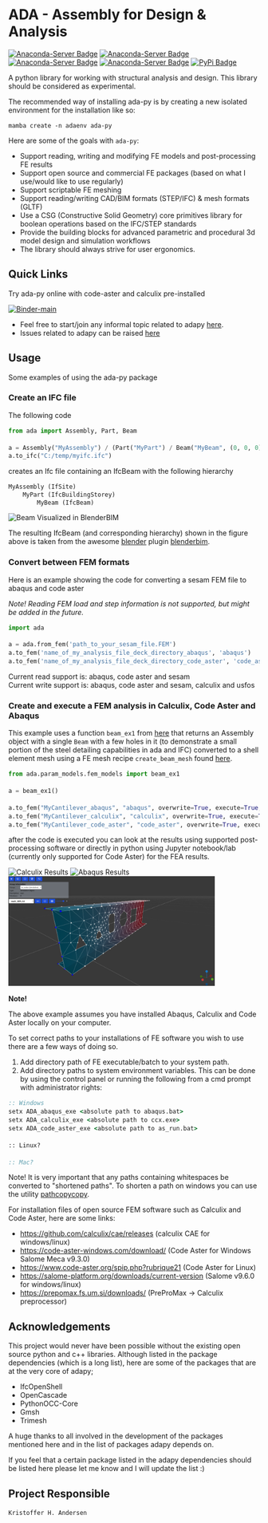 # ADA - Assembly for Design & Analysis

[![Anaconda-Server Badge](https://anaconda.org/conda-forge/ada-py/badges/version.svg)](https://anaconda.org/conda-forge/ada-py)
[![Anaconda-Server Badge](https://anaconda.org/conda-forge/ada-py/badges/latest_release_date.svg)](https://anaconda.org/krande/ada-py)
[![Anaconda-Server Badge](https://anaconda.org/conda-forge/ada-py/badges/platforms.svg)](https://anaconda.org/conda-forge/ada-py)
[![Anaconda-Server Badge](https://anaconda.org/conda-forge/ada-py/badges/downloads.svg)](https://anaconda.org/conda-forge/ada-py)
[![PyPi Badge](https://img.shields.io/pypi/v/ada-py)](https://pypi.org/project/ada-py/)

A python library for working with structural analysis and design. This library should be considered as experimental.

The recommended way of installing ada-py is by creating a new isolated environment for the installation like so:

```
mamba create -n adaenv ada-py
```

Here are some of the goals with `ada-py`:

* Support reading, writing and modifying FE models and post-processing FE results
* Support open source and commercial FE packages (based on what I use/would like to use regularly)
* Support scriptable FE meshing
* Support reading/writing CAD/BIM formats (STEP/IFC) & mesh formats (GLTF)
* Use a CSG (Constructive Solid Geometry) core primitives library for boolean operations based on the IFC/STEP standards
* Provide the building blocks for advanced parametric and procedural 3d model design and simulation workflows
* The library should always strive for user ergonomics.

## Quick Links

Try ada-py online with code-aster and calculix pre-installed

[![Binder-main](https://mybinder.org/badge_logo.svg)](https://mybinder.org/v2/gh/Krande/adapy/main)


* Feel free to start/join any informal topic related to adapy [here](https://github.com/Krande/adapy/discussions).
* Issues related to adapy can be raised [here](https://github.com/Krande/adapy/issues)


## Usage
Some examples of using the ada-py package 


### Create an IFC file

The following code

```python
from ada import Assembly, Part, Beam

a = Assembly("MyAssembly") / (Part("MyPart") / Beam("MyBeam", (0, 0, 0), (1, 0, 0), "IPE300"))
a.to_ifc("C:/temp/myifc.ifc")
```

creates an Ifc file containing an IfcBeam with the following hierarchy 
    
    MyAssembly (IfSite)
        MyPart (IfcBuildingStorey)
            MyBeam (IfcBeam)

![Beam Visualized in BlenderBIM](docs/_static/figures/my_beam.png)

The resulting IfcBeam (and corresponding hierarchy) shown in the figure above is taken from the awesome 
[blender](https://blender.org) plugin [blenderbim](https://blenderbim.org/).

### Convert between FEM formats

Here is an example showing the code for converting a sesam FEM file to abaqus and code aster

_Note! Reading FEM load and step information is not supported, but might be added in the future._

```python
import ada

a = ada.from_fem('path_to_your_sesam_file.FEM')
a.to_fem('name_of_my_analysis_file_deck_directory_abaqus', 'abaqus')
a.to_fem('name_of_my_analysis_file_deck_directory_code_aster', 'code_aster')
```

Current read support is: abaqus, code aster and sesam  
Current write support is: abaqus, code aster and sesam, calculix and usfos

### Create and execute a FEM analysis in Calculix, Code Aster and Abaqus

This example uses a function `beam_ex1` from [here](src/ada/param_models/fem_models.py) that returns an
Assembly object with a single `Beam` with a few holes in it (to demonstrate a small portion of the steel detailing 
capabilities in ada and IFC) converted to a shell element mesh using a FE mesh recipe `create_beam_mesh` found 
[here](ada/fem/io/mesh/recipes.py). 

```python
from ada.param_models.fem_models import beam_ex1

a = beam_ex1()

a.to_fem("MyCantilever_abaqus", "abaqus", overwrite=True, execute=True, run_ext=True)
a.to_fem("MyCantilever_calculix", "calculix", overwrite=True, execute=True)
a.to_fem("MyCantilever_code_aster", "code_aster", overwrite=True, execute=True)
```

after the code is executed you can look at the results using supported post-processing software or directly
in python using Jupyter notebook/lab (currently only supported for Code Aster) for the FEA results.

<img src="docs/_static/figures/fem_beam_paraview.png" alt="Calculix Results" height="220"/>
<img src="docs/_static/figures/fem_beam_abaqus.png" alt="Abaqus Results" height="220"/>
<img src="docs/_static/figures/code_aster_jupyter_displ.png" alt="Code Aster (jupyter) results" height="220"/>


**Note!**

The above example assumes you have installed Abaqus, Calculix and Code Aster locally on your computer.

To set correct paths to your installations of FE software you wish to use there are a few ways of doing so.

1. Add directory path of FE executable/batch to your system path.
2. Add directory paths to system environment variables. This can be done by using the control panel or 
   running the following from a cmd prompt with administrator rights:
    
```cmd
:: Windows
setx ADA_abaqus_exe <absolute path to abaqus.bat>
setx ADA_calculix_exe <absolute path to ccx.exe>
setx ADA_code_aster_exe <absolute path to as_run.bat>

:: Linux?

:: Mac?
```

Note! It is very important that any paths containing whitespaces be converted to "shortened paths". To shorten a path
on windows you can use the utility [pathcopycopy](https://pathcopycopy.github.io/).

For installation files of open source FEM software such as Calculix and Code Aster, here are some links:

* https://github.com/calculix/cae/releases (calculix CAE for windows/linux)
* https://code-aster-windows.com/download/ (Code Aster for Windows Salome Meca v9.3.0)
* https://www.code-aster.org/spip.php?rubrique21 (Code Aster for Linux)
* https://salome-platform.org/downloads/current-version (Salome v9.6.0 for windows/linux)
* https://prepomax.fs.um.si/downloads/ (PreProMax -> Calculix preprocessor)


## Acknowledgements

This project would never have been possible without the existing open source python and c++ libraries. 
Although listed in the package dependencies (which is a long list), here are some of the packages that are at the very 
core of adapy;

* IfcOpenShell
* OpenCascade
* PythonOCC-Core
* Gmsh
* Trimesh

A huge thanks to all involved in the development of the packages mentioned here and in the list of packages adapy
depends on.

If you feel that a certain package listed in the adapy dependencies should be listed here please let me know and I will 
update the list :)


## Project Responsible ###

	Kristoffer H. Andersen
